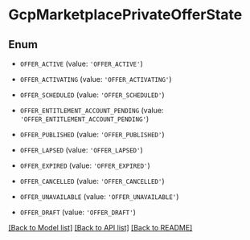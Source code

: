 # GcpMarketplacePrivateOfferState


## Enum

* `OFFER_ACTIVE` (value: `'OFFER_ACTIVE'`)

* `OFFER_ACTIVATING` (value: `'OFFER_ACTIVATING'`)

* `OFFER_SCHEDULED` (value: `'OFFER_SCHEDULED'`)

* `OFFER_ENTITLEMENT_ACCOUNT_PENDING` (value: `'OFFER_ENTITLEMENT_ACCOUNT_PENDING'`)

* `OFFER_PUBLISHED` (value: `'OFFER_PUBLISHED'`)

* `OFFER_LAPSED` (value: `'OFFER_LAPSED'`)

* `OFFER_EXPIRED` (value: `'OFFER_EXPIRED'`)

* `OFFER_CANCELLED` (value: `'OFFER_CANCELLED'`)

* `OFFER_UNAVAILABLE` (value: `'OFFER_UNAVAILABLE'`)

* `OFFER_DRAFT` (value: `'OFFER_DRAFT'`)

[[Back to Model list]](../README.md#documentation-for-models) [[Back to API list]](../README.md#documentation-for-api-endpoints) [[Back to README]](../README.md)


